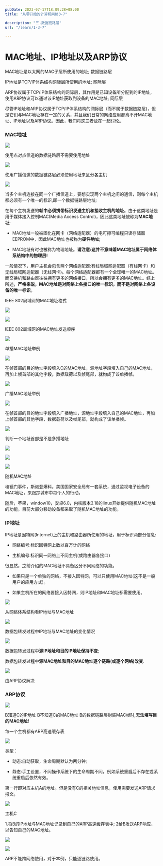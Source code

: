 ```yaml
---
pubDate: 2023-07-17T18:09:28+08:00
title: "从零开始的计算机网络3-7"

description: "三.数据链路层"
url: "/learn/1-3-7"

---
```


# MAC地址、IP地址以及ARP协议

MAC地址是以太网的MAC子层所使用的地址;                                 数据链路层

IP地址是TCP/IP体系结构网际层所使用的地址;                               网际层

ARP协议属于TCP/IP体系结构的网际层，其作用是已知设备所分配到的IP地址，使用ARP协议可以通过该IP地址获取到设备的MAC地址;                                      网际层

尽管IP地址和ARP协议属于TCP/IP体系结构的网际层（而不属于数据链路层)，但是它们与MAC地址存在一定的关系，并且我们日常的网络应用都离不开MAC地址、IP地址以及ARP协议。因此，我们将这三者放在一起讨论。

### MAC地址

![](https://img.0pt.im/computernet/3-7/3-7-1.png)

使用点对点信道的数据链路层不需要使用地址

![](https://img.0pt.im/computernet/3-7/3-7-3.png)

使用广播信道的数据链路层必须使用地址来区分各主机

![](https://img.0pt.im/computernet/3-7/3-7-4.png)

当多个主机连接在同一个广播信道上，要想实现两个主机之间的通信，则每个主机都必须有一个唯一的标识,即一个数据链路层地址;

在每个主机发送的**帧中必须携带标识发送主机和接收主机的地址**。由于这类地址是用于媒体接入控制MAC(Media Access Control)，因此这类地址被称为**MAC地址**;

- MAC地址一般被固化在网卡（网络适配器）的电可擦可编程只读存储器EEPROM中，因此MAC地址也被称为**硬件地址**;

- MAC地址有时也被称为物理地址。**请注意:这并不意味着MAC地址属于网络体系结构中的物理层!**

一般情况下，用户主机会包含两个网络适配器:有线局域网适配器（有线网卡）和无线局域网适配器（无线网卡)。每个网络适配器都有一个全球唯一的MAC地址。而交换机和路由器往往拥有更多的网络接口，所以会拥有更多的MAC地址。综上所述，**严格来说，MAC地址是对网络上各接口的唯一标识，而不是对网络上各设备的唯一标识**。



IEEE 802局域网的MAC地址格式

![](https://img.0pt.im/computernet/3-7/3-7-5.png)

![](https://img.0pt.im/computernet/3-7/3-7-6.png)

IEEE 802局域网的MAC地址发送顺序

![](https://img.0pt.im/computernet/3-7/3-7-7.png)



单播MAC地址举例

![](https://img.0pt.im/computernet/3-7/3-7-8.png)

在帧首部的目的地址字段填入C的MAC地址，源地址字段填入自己的MAC地址，再加上帧首部的其他字段，数据载荷以及帧尾部，就构成了该单播帧。

![](https://img.0pt.im/computernet/3-7/3-7-9.png)

广播MAC地址举例

![](https://img.0pt.im/computernet/3-7/3-7-10.png)

在帧首部的目的地址字段填入广播地址，源地址字段填入自己的MAC地址，再加上帧首部的其他字段，数据载荷以及帧尾部，就构成了该单播帧。

![](https://img.0pt.im/computernet/3-7/3-7-11.png)



判断一个地址首部是不是多播地址

![](https://img.0pt.im/computernet/3-7/3-7-12.png)



![](https://img.0pt.im/computernet/3-7/3-7-13.png)

![](https://img.0pt.im/computernet/3-7/3-7-14.png)



随机MAC地址

棱镜门事件，斯诺登爆料，美国国家安全局有一套系统，通过监视电子设备的MAC地址，来跟踪城市中每个人的行动。

随后，苹果，window10，安卓6.0，内核版本3.18的linux开始提供随机MAC地址的功能。目前大部分移动设备都采取了随机MAC地址的功能。

### IP地址

IP地址是因特网(Internet)上的主机和路由器所使用的地址，用于标识两部分信息:

- 网络编号:标识因特网上数以百万计的网络

- 主机编号:标识同一网络上不同主机(或路由器各接口)

很显然，之前介绍的MAC地址不具备区分不同网络的功能。

- 如果只是一个单独的网络，不接入因特网，可以只使用MAC地址(这不是一般用户的应用方式)。

- 如果主机所在的网络要接入因特网，则IP地址和MAC地址都需要使用。

![](https://img.0pt.im/computernet/3-7/3-7-15.png)

从网络体系结构看IP地址与MAC地址

![](https://img.0pt.im/computernet/3-7/3-7-16.png)

数据包转发过程中IP地址与MAC地址的变化情况

![](https://img.0pt.im/computernet/3-7/3-7-17.png)

数据包转发过程中**源IP地址和目的IP地址保持不变**;

数据包转发过程中**源MAC地址和目的MAC地址逐个链路(或逐个网络)改变**.

![](https://img.0pt.im/computernet/3-7/3-7-18.png)

由ARP协议解决

### ARP协议

![](https://img.0pt.im/computernet/3-7/3-7-19.png)

B知道C的IP地址
B不知道C的MAC地址
B的数据链路层封装MAC帧时,**无法填写目的MAC地址!**

每一个主机都有ARP高速缓存表

![](https://img.0pt.im/computernet/3-7/3-7-20.png)

类型：

- 动态:自动获取，生命周期默认为两分钟;

- 静态:手工设置，不同操作系统下的生命周期不同，例如系统重启后不存在或系统重启后依然有效。

第一行即对应主机A的地址。但是没有C的相关地址信息，使用需要发送ARP请求报文。

![](https://img.0pt.im/computernet/3-7/3-7-21.png)

主机C

1.将B的IP地址与MAC地址记录到自己的ARP高速缓存表中;
2给B发送ARP响应，以告知自己的MAC地址。

![](https://img.0pt.im/computernet/3-7/3-7-22.png)



![](https://img.0pt.im/computernet/3-7/3-7-23.png)

ARP不能跨网络使用，对于本例，只能逐链路使用。
